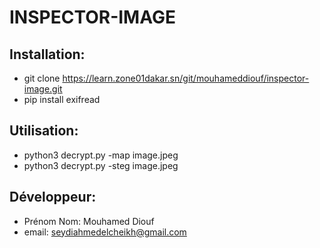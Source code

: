 # INSPECTOR-IMAGE

## Installation:
- git clone https://learn.zone01dakar.sn/git/mouhameddiouf/inspector-image.git
- pip install exifread

## Utilisation:
- python3 decrypt.py -map image.jpeg
- python3 decrypt.py -steg image.jpeg

## Développeur:
- Prénom Nom: Mouhamed Diouf
- email: seydiahmedelcheikh@gmail.com